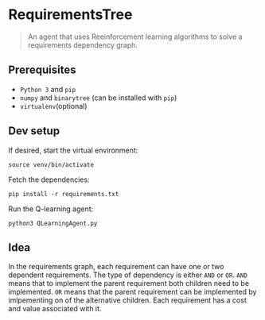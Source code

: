 # RequirementsTree

> An agent that uses Reeinforcement learning algorithms to solve a requirements dependency graph.

## Prerequisites

* `Python 3` and `pip`
* `numpy` and `binarytree` (can be installed with `pip`)
* `virtualenv`(optional)

## Dev setup

If desired, start the virtual environment:
```
source venv/bin/activate
```

Fetch the dependencies:
```
pip install -r requirements.txt
```

Run the Q-learning agent:
```
python3 QLearningAgent.py
```

## Idea

In the requirements graph, each requirement can have one or two dependent requirements. The type of dependency is either `AND` or `OR`. `AND` means that to implement the parent requirement both children need to be implemented. `OR` means that the parent requirement can be implemented by imlpementing on of the alternative children. Each requirement has a cost and value associated with it.

